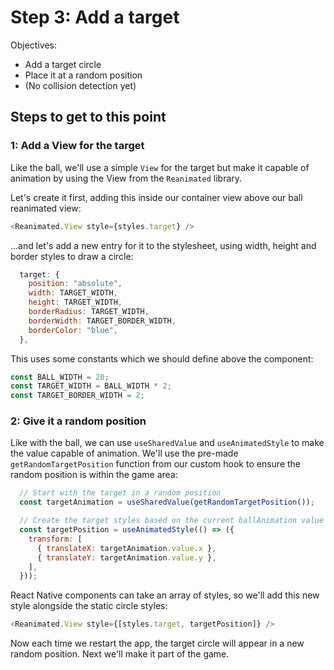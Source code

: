 # Step 3: Add a target

Objectives:
 - Add a target circle
 - Place it at a random position
 - (No collision detection yet)

## Steps to get to this point

### 1: Add a View for the target

Like the ball, we'll use a simple `View` for the target but make it capable of animation by using the View from the `Reanimated` library.

Let's create it first, adding this inside our container view above our ball reanimated view:

```js
<Reanimated.View style={styles.target} />
```

...and let's add a new entry for it to the stylesheet, using width, height and border styles to draw a circle:

```js
  target: {
    position: "absolute",
    width: TARGET_WIDTH,
    height: TARGET_WIDTH,
    borderRadius: TARGET_WIDTH,
    borderWidth: TARGET_BORDER_WIDTH,
    borderColor: "blue",
  },
```

This uses some constants which we should define above the component:

```js
const BALL_WIDTH = 20;
const TARGET_WIDTH = BALL_WIDTH * 2;
const TARGET_BORDER_WIDTH = 2;
```

### 2: Give it a random position

Like with the ball, we can use `useSharedValue` and `useAnimatedStyle` to make the value capable of animation. We'll use the pre-made `getRandomTargetPosition` function from our custom hook to ensure the random position is within the game area:

```js
  // Start with the target in a random position
  const targetAnimation = useSharedValue(getRandomTargetPosition());

  // Create the target styles based on the current ballAnimation value
  const targetPosition = useAnimatedStyle(() => ({
    transform: [
      { translateX: targetAnimation.value.x },
      { translateY: targetAnimation.value.y },
    ],
  }));
```

React Native components can take an array of styles, so we'll add this new style alongside the static circle styles:

```js
<Reanimated.View style={[styles.target, targetPosition]} />
```

Now each time we restart the app, the target circle will appear in a new random position. Next we'll make it part of the game.
